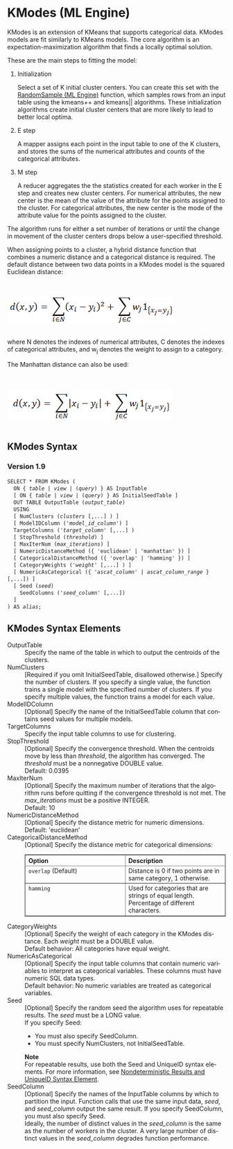 <div class="nested0" aria-labelledby="ariaid-title1" topicindex="1" topicid="zqh1507735899373" id="zqh1507735899373"><h1 class="title topictitle1" id="ariaid-title1">KModes (ML Engine)</h1><div class="body conbody">
<p class="p">KModes is an extension of KMeans that supports categorical data. KModes
			models are fit similarly to KMeans models. The core algorithm is an
			expectation-maximization algorithm that finds a locally optimal solution.</p>
<p class="p">These are the main steps to fitting the model:</p>
<ol class="ol" id="zqh1507735899373__ol_lsr_wxv_q1b">
<li class="li">Initialization
<p class="p">Select a set of K initial cluster centers. You can create this set with the <a href="erv1549378867990.md#vkk1507737806782">RandomSample (ML Engine)</a> function, which samples rows from an input table using the kmeans++ and kmeans|| algorithms. These initialization algorithms create initial cluster centers that are more likely to lead to better local optima.</p></li>
<li class="li">E step
<p class="p">A mapper assigns each point in the input
					table to one of the K clusters, and stores the sums of the numerical attributes
					and counts of the categorical attributes.</p></li>
<li class="li">M step
<p class="p">A reducer aggregates the the statistics created for each worker in the E step and creates new cluster centers. For numerical attributes, the new center is the mean of the value of the attribute for the points assigned to the cluster. For categorical attributes, the new center is the mode of the attribute value for the points assigned to the cluster.</p></li></ol>
<p class="p">The algorithm runs for either a set number of iterations or until the
			change in movement of the cluster centers drops below a user-specified threshold.</p>
<p class="p">When assigning points to a cluster, a hybrid distance function that
			combines a numeric distance and a categorical distance is required. The default distance
			between two data points in a KModes model is the squared Euclidean distance:</p><div class="fig fignone" id="zqh1507735899373__fig_mjt_s13_4w"><div class="caption"></div><br clear="none"></br><img class="image" id="zqh1507735899373__image_rgb_t13_4w" src="los1466005707426.png" alt="Formula for default distance between 2 data points in KModes model (squared Euclidean distance). Used by Machine Learning Engine function KModes."></img><br clear="none"></br></div>
<p class="p">where N denotes the indexes of numerical attributes, C denotes the indexes of categorical attributes, and w<span><sub>j</sub></span> denotes the weight to assign to a category.</p>
<p class="p">The Manhattan distance can also be used:</p><div class="fig fignone" id="zqh1507735899373__fig_ijs_nd3_4w"><div class="caption"></div><br clear="none"></br><img class="image" id="zqh1507735899373__image_n11_4d3_4w" src="yas1466005707926.png" alt="Formula for default distance between 2 data points in a KModes model (Manhattan distance). Used by Machine Learning Engine function KModes."></img><br clear="none"></br></div></div><div class="topic reference nested1" aria-labelledby="ariaid-title2" topicindex="2" topicid="gtm1507735943788" xml:lang="en-us" lang="en-us" id="gtm1507735943788">
<h2 class="title topictitle2" id="ariaid-title2">KModes Syntax</h2><div class="body refbody"><div class="section" id="gtm1507735943788__section_N1000E_N1000C_N10001">
<h3 class="title sectiontitle">Version <span>1.9</span></h3><pre class="pre codeblock" xml:space="preserve"><code>SELECT * FROM KModes (
  <span>ON { <var class="keyword varname">table</var> | <var class="keyword varname">view</var> | (<var class="keyword varname">query</var>) }</span> AS InputTable
  [ <span>ON { <var class="keyword varname">table</var> | <var class="keyword varname">view</var> | (<var class="keyword varname">query</var>) }</span> AS InitialSeedTable ]
  OUT TABLE OutputTable (<var class="keyword varname">output_table</var>)
  USING
  [ NumClusters (<var class="keyword varname">clusters</var> [,...] ) ]
  [ ModelIDColumn ('<var class="keyword varname">model_id_column</var>') ]
  TargetColumns ('<var class="keyword varname">target_column</var>' [,...] )
  [ StopThreshold (<var class="keyword varname">threshold</var>) ]
  [ MaxIterNum (<var class="keyword varname">max_iterations</var>) ]
  [ NumericDistanceMethod ({ 'euclidean' | 'manhattan' }) ]
  [ CategoricalDistanceMethod ({ 'overlap' | 'hamming' }) ]
  [ CategoryWeights ('<var class="keyword varname">weight</var>' [,...] ) ]
  [ NumericAsCategorical ({ '<var class="keyword varname">ascat_column</var>' | <var class="keyword varname">ascat_column_range</var> }[,...]) ]
  [ Seed (<var class="keyword varname">seed</var>)
    SeedColumns ('<var class="keyword varname">seed_column</var>' [,...])
  ]
) AS <var class="keyword varname">alias</var>;</code></pre></div></div></div><div class="topic reference nested1" aria-labelledby="ariaid-title3" topicindex="3" topicid="edx1507735947827" xml:lang="en-us" lang="en-us" id="edx1507735947827">
<h2 class="title topictitle2" id="ariaid-title3">KModes Syntax Elements</h2><div class="body refbody"><div class="section" id="edx1507735947827__section_N10011_N1000E_N10001"><dl class="dl parml"><dt class="dt pt dlterm">OutputTable</dt><dd class="dd pd">Specify the name of the table in which to output the centroids of the clusters.</dd><dt class="dt pt dlterm">NumClusters</dt><dd class="dd pd">[Required if you omit InitialSeedTable, disallowed otherwise.] Specify the number of clusters. If you specify a single value, the function trains a single model with the specified number of clusters. If you specify multiple values, the function trains a model for each value.</dd><dt class="dt pt dlterm">ModelIDColumn</dt><dd class="dd pd">[Optional] Specify the name of the InitialSeedTable column that contains seed values for multiple models.</dd><dt class="dt pt dlterm">TargetColumns</dt><dd class="dd pd">Specify the input table columns to use for clustering.</dd><dt class="dt pt dlterm">StopThreshold</dt><dd class="dd pd">[Optional] Specify the convergence threshold. When the centroids move by less than <var class="keyword varname">threshold</var>, the algorithm has converged. The <var class="keyword varname">threshold</var> must be a nonnegative DOUBLE value.</dd><dd class="dd pd ddexpand">Default: 0.0395</dd><dt class="dt pt dlterm">MaxIterNum</dt><dd class="dd pd">[Optional] Specify the maximum number of iterations that the algorithm runs before quitting if the convergence threshold is not met. The <var class="keyword varname">max_iterations</var> must be a positive INTEGER.</dd><dd class="dd pd ddexpand">Default: 10</dd><dt class="dt pt dlterm">NumericDistanceMethod</dt><dd class="dd pd">[Optional] Specify the distance metric for numeric dimensions.</dd><dd class="dd pd ddexpand">Default: 'euclidean'</dd><dt class="dt pt dlterm">CategoricalDistanceMethod</dt><dd class="dd pd">[Optional] Specify the distance metric for categorical dimensions:
<div class="tablenoborder"><table cellpadding="4" cellspacing="0" summary="" id="edx1507735947827__table_d5b_34z_fdb" class="table" frame="border" border="1" rules="all"><div class="caption"></div><colgroup span="1"><col style="width:50%" span="1"></col><col style="width:50%" span="1"></col></colgroup><thead class="thead" style="text-align:left;"><tr class="row"><th class="entry cellrowborder" style="vertical-align:top;" id="d18000e264" rowspan="1" colspan="1">Option</th><th class="entry cellrowborder" style="vertical-align:top;" id="d18000e266" rowspan="1" colspan="1">Description</th></tr></thead><tbody class="tbody"><tr class="row"><td class="entry cellrowborder" style="vertical-align:top;" headers="d18000e264" rowspan="1" colspan="1"><code class="ph codeph">overlap</code> (Default)</td><td class="entry cellrowborder" style="vertical-align:top;" headers="d18000e266" rowspan="1" colspan="1">Distance is 0 if two points are in same category, 1 otherwise.</td></tr><tr class="row"><td class="entry cellrowborder" style="vertical-align:top;" headers="d18000e264" rowspan="1" colspan="1"><code class="ph codeph">hamming</code></td><td class="entry cellrowborder" style="vertical-align:top;" headers="d18000e266" rowspan="1" colspan="1">Used for categories that are strings of equal length. Percentage of different characters.</td></tr></tbody></table></div></dd><dt class="dt pt dlterm">CategoryWeights</dt><dd class="dd pd">[Optional] Specify the weight of each category in the KModes distance. Each <var class="keyword varname">weight</var> must be a DOUBLE value.</dd><dd class="dd pd ddexpand">Default behavior: All categories have equal weight.</dd><dt class="dt pt dlterm">NumericAsCategorical</dt><dd class="dd pd">[Optional] Specify the input table columns that contain numeric variables to interpret as categorical variables. These columns must have numeric SQL data types.</dd><dd class="dd pd ddexpand">Default behavior: No numeric variables are treated as categorical variables.</dd><dt class="dt pt dlterm">Seed</dt><dd class="dd pd">[Optional] Specify the random seed the algorithm uses for repeatable results. The <var class="keyword varname">seed</var> must be a LONG value.</dd><dd class="dd pd ddexpand">If you specify Seed:
<ul class="ul" id="edx1507735947827__ul_ylx_btw_qy">
<li class="li">You must also specify SeedColumn.</li>
<li class="li">You must specify NumClusters, not InitialSeedTable.</li></ul><div class="note note" id="edx1507735947827__note_N10118_N100FD_N100F6_N10018_N10014_N10010_N10001"><span><b>Note</b></span><div class="notebody"> For repeatable results, use both the Seed and UniqueID syntax elements. For more information, see <a href="qym1549987102806.md">Nondeterministic Results and UniqueID Syntax Element</a>.</div></div></dd><dt class="dt pt dlterm">SeedColumn</dt><dd class="dd pd">[Optional] Specify the names of the InputTable columns by which to partition the input. Function calls that use the same input data, <var class="keyword varname">seed</var>, and <var class="keyword varname">seed_column</var> output the same result. If you specify SeedColumn, you must also specify Seed.</dd><dd class="dd pd ddexpand">Ideally, the number of distinct values in the <var class="keyword varname">seed_column</var> is the same as the number of workers in the cluster. A very large number of distinct values in the <var class="keyword varname">seed_column</var> degrades function performance.</dd></dl></div></div></div></div>
